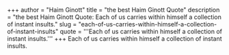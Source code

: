 +++
author = "Haim Ginott"
title = "the best Haim Ginott Quote"
description = "the best Haim Ginott Quote: Each of us carries within himself a collection of instant insults."
slug = "each-of-us-carries-within-himself-a-collection-of-instant-insults"
quote = '''Each of us carries within himself a collection of instant insults.'''
+++
Each of us carries within himself a collection of instant insults.
